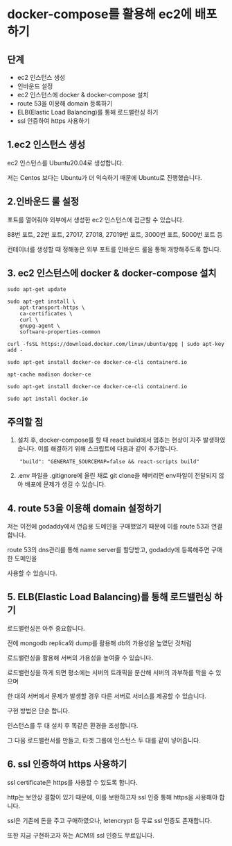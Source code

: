# docker-compose를 활용해 ec2에 배포하기

## 단계
- ec2 인스턴스 생성
- 인바운드 설정
- ec2 인스턴스에 docker & docker-compose 설치
- route 53을 이용해 domain 등록하기
- ELB(Elastic Load Balancing)를 통해 로드밸런싱 하기
- ssl 인증하여 https 사용하기

## 1.ec2 인스턴스 생성

ec2 인스턴스를 Ubuntu20.04로 생성합니다.

저는 Centos 보다는 Ubuntu가 더 익숙하기 때문에 Ubuntu로 진행했습니다.

## 2.인바운드 룰 설정

포트를 열어줘야 외부에서 생성한 ec2 인스턴스에 접근할 수 있습니다.

88번 포트, 22번 포트, 27017, 27018, 27019번 포트, 3000번 포트, 5000번 포트 등

컨테이너를 생성할 때 정해놓은 외부 포트를 인바운드 룰을 통해 개방해주도록 합니다.

## 3. ec2 인스턴스에 docker & docker-compose 설치
```
sudo apt-get update
```
```
sudo apt-get install \
    apt-transport-https \
    ca-certificates \
    curl \
    gnupg-agent \
    software-properties-common
```
```
curl -fsSL https://download.docker.com/linux/ubuntu/gpg | sudo apt-key add -
```
```
sudo apt-get install docker-ce docker-ce-cli containerd.io
```
```
apt-cache madison docker-ce
```
```
sudo apt-get install docker-ce docker-ce-cli containerd.io
```
```
sudo apt install docker.io
```

## 주의할 점
1. 설치 후, docker-compose를 할 때 react build에서 멈추는 현상이 자주 발생하였습니다.
이를 해결하기 위해 스크립트에 다음과 같이 추가합니다.
```
    "build": "GENERATE_SOURCEMAP=false && react-scripts build"
```
2. .env 파일을 .gitignore에 올린 채로 git clone을 해버리면 env파일이 전달되지 않아 배포에 문제가 생길 수 있습니다.


## 4. route 53을 이용해 domain 설정하기

저는 이전에 godaddy에서 연습용 도메인을 구매했었기 때문에 이를 route 53과 연결합니다.

route 53의 dns관리를 통해 name server를 할당받고, godaddy에 등록해주면 구매한 도메인을

사용할 수 있습니다.

## 5. ELB(Elastic Load Balancing)를 통해 로드밸런싱 하기

로드밸런싱은 아주 중요합니다.

전에 mongodb replica와 dump를 활용해 db의 가용성을 높였던 것처럼

로드밸런싱을 활용해 서버의 가용성을 높여줄 수 있습니다.

로드밸런싱을 하게 되면 평소에는 서버의 트래픽을 분산해 서버의 과부하를 막을 수 있으며

한 대의 서버에서 문제가 발생할 경우 다른 서버로 서비스를 제공할 수 있습니다.

구현 방법은 단순 합니다.

인스턴스를 두 대 설치 후 똑같은 환경을 조성합니다.

그 다음 로드밸런서를 만들고, 타겟 그룹에 인스턴스 두 대를 같이 넣어줍니다.

## 6. ssl 인증하여 https 사용하기

ssl certificate은 https를 사용할 수 있도록 합니다.

http는 보안상 결함이 있기 때문에, 이를 보완하고자 ssl 인증 통해 https을 사용해야 합니다.

ssl은 기존에 돈을 주고 구매하였으나, letencrypt 등 무료 ssl 인증도 존재합니다.

또한 지금 구현하고자 하는 ACM의 ssl 인증도 무료입니다.
